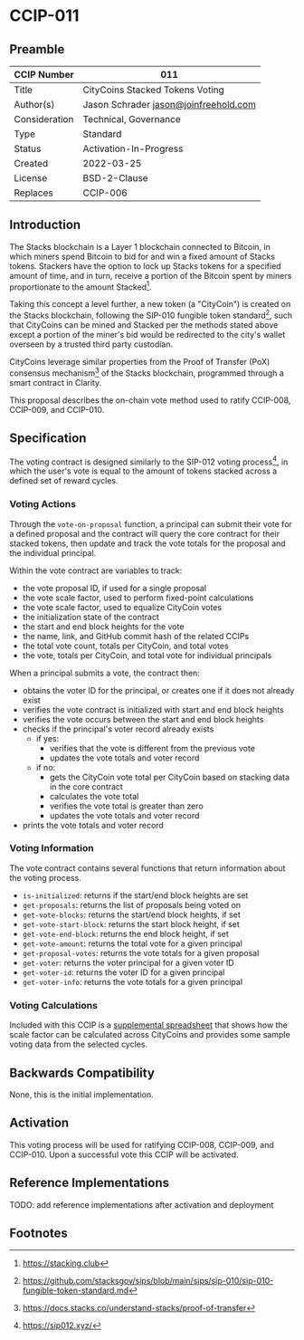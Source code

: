 # CCIP-011

## Preamble

| CCIP Number   | 011                                   |
| ------------- | ------------------------------------- |
| Title         | CityCoins Stacked Tokens Voting       |
| Author(s)     | Jason Schrader jason@joinfreehold.com |
| Consideration | Technical, Governance                 |
| Type          | Standard                              |
| Status        | Activation-In-Progress                |
| Created       | 2022-03-25                            |
| License       | BSD-2-Clause                          |
| Replaces      | CCIP-006                              |

## Introduction

The Stacks blockchain is a Layer 1 blockchain connected to Bitcoin, in which miners spend Bitcoin to bid for and win a fixed amount of Stacks tokens. Stackers have the option to lock up Stacks tokens for a specified amount of time, and in turn, receive a portion of the Bitcoin spent by miners proportionate to the amount Stacked[^1].

Taking this concept a level further, a new token (a "CityCoin") is created on the Stacks blockchain, following the SIP-010 fungible token standard[^2], such that CityCoins can be mined and Stacked per the methods stated above except a portion of the miner's bid would be redirected to the city's wallet overseen by a trusted third party custodian.

CityCoins leverage similar properties from the Proof of Transfer (PoX) consensus mechanism[^3] of the Stacks blockchain, programmed through a smart contract in Clarity.

This proposal describes the on-chain vote method used to ratify CCIP-008, CCIP-009, and CCIP-010.

## Specification

The voting contract is designed similarly to the SIP-012 voting process[^4], in which the user's vote is equal to the amount of tokens stacked across a defined set of reward cycles.

### Voting Actions

Through the `vote-on-proposal` function, a principal can submit their vote for a defined proposal and the contract will query the core contract for their stacked tokens, then update and track the vote totals for the proposal and the individual principal.

Within the vote contract are variables to track:

- the vote proposal ID, if used for a single proposal
- the vote scale factor, used to perform fixed-point calculations
- the vote scale factor, used to equalize CityCoin votes
- the initialization state of the contract
- the start and end block heights for the vote
- the name, link, and GitHub commit hash of the related CCIPs
- the total vote count, totals per CityCoin, and total votes
- the vote, totals per CityCoin, and total vote for individual principals

When a principal submits a vote, the contract then:

- obtains the voter ID for the principal, or creates one if it does not already exist
- verifies the vote contract is initialized with start and end block heights
- verifies the vote occurs between the start and end block heights
- checks if the principal's voter record already exists
  - if yes:
    - verifies that the vote is different from the previous vote
    - updates the vote totals and voter record
  - if no:
    - gets the CityCoin vote total per CityCoin based on stacking data in the core contract
    - calculates the vote total
    - verifies the vote total is greater than zero
    - updates the vote totals and voter record
- prints the vote totals and voter record

### Voting Information

The vote contract contains several functions that return information about the voting process.

- `is-initialized`: returns if the start/end block heights are set
- `get-proposals`: returns the list of proposals being voted on
- `get-vote-blocks`: returns the start/end block heights, if set
- `get-vote-start-block`: returns the start block height, if set
- `get-vote-end-block`: returns the end block height, if set
- `get-vote-amount`: returns the total vote for a given principal
- `get-proposal-votes`: returns the vote totals for a given proposal
- `get-voter`: returns the voter principal for a given voter ID
- `get-voter-id`: returns the voter ID for a given principal
- `get-voter-info`: returns the vote totals for a given principal

### Voting Calculations

Included with this CCIP is a [supplemental spreadsheet](./ccip-011-0001-sample-vote-calculations.ods) that shows how the scale factor can be calculated across CityCoins and provides some sample voting data from the selected cycles.

## Backwards Compatibility

None, this is the initial implementation.

## Activation

This voting process will be used for ratifying CCIP-008, CCIP-009, and CCIP-010. Upon a successful vote this CCIP will be activated.

## Reference Implementations

TODO: add reference implementations after activation and deployment

## Footnotes

[^1]: https://stacking.club
[^2]: https://github.com/stacksgov/sips/blob/main/sips/sip-010/sip-010-fungible-token-standard.md
[^3]: https://docs.stacks.co/understand-stacks/proof-of-transfer
[^4]: https://sip012.xyz/
